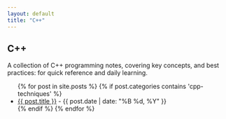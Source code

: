 ```yaml
---
layout: default
title: "C++"
---
```

## C++

A collection of C++ programming notes, covering key concepts, and best practices: for quick reference and daily learning.

<ul>
  {% for post in site.posts %}
    {% if post.categories contains 'cpp-techniques' %}
      <li><a href="{{ post.url }}">{{ post.title }}</a> - {{ post.date | date: "%B %d, %Y" }}</li>
    {% endif %}
  {% endfor %}
</ul>
